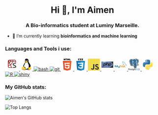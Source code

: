<h1 align="center">Hi 👋, I'm Aimen</h1>
<h3 align="center">A Bio-informatics student at Luminy Marseille.</h3>

- 🌱 I’m currently learning **bioinformatics and machine learning**

<h3 align="left">Languages and Tools i use:</h3>

<p align="left"> <a href="https://www.spyder-ide.org/" target="_blank" rel="noreferrer"> <img src="https://github.com/spyder-ide/spyder/blob/master/spyder/images/spyder.svg" alt="spyder" width="45" height="45"/> </a>  <a href="https://www.linux.org/" target="_blank" rel="noreferrer"> <img src="https://raw.githubusercontent.com/devicons/devicon/master/icons/linux/linux-original.svg" alt="linux" width="40" height="40"/> </a> <a href="https://www.gnu.org/software/bash/" target="_blank" rel="noreferrer"> <img src="https://www.vectorlogo.zone/logos/gnu_bash/gnu_bash-icon.svg" alt="bash" width="40" height="40"/> </a> <a href="https://git-scm.com/" target="_blank" rel="noreferrer"> <img src="https://www.vectorlogo.zone/logos/git-scm/git-scm-icon.svg" alt="git" width="40" height="40"/> </a> <a href="https://www.w3.org/html/" target="_blank" rel="noreferrer"> <img src="https://raw.githubusercontent.com/devicons/devicon/master/icons/html5/html5-original-wordmark.svg" alt="html5" width="40" height="40"/> </a> <a href="https://www.w3schools.com/css/" target="_blank" rel="noreferrer"> <img src="https://raw.githubusercontent.com/devicons/devicon/master/icons/css3/css3-original-wordmark.svg" alt="css3" width="40" height="40"/> </a> <a href="https://developer.mozilla.org/en-US/docs/Web/JavaScript" target="_blank" rel="noreferrer"> <img src="https://raw.githubusercontent.com/devicons/devicon/master/icons/javascript/javascript-original.svg" alt="javascript" width="40" height="40"/> </a> <a href="https://www.php.net" target="_blank" rel="noreferrer"> <img src="https://raw.githubusercontent.com/devicons/devicon/master/icons/php/php-original.svg" alt="php" width="40" height="40"/> </a> <a href="https://www.mysql.com/" target="_blank" rel="noreferrer"> <img src="https://raw.githubusercontent.com/devicons/devicon/master/icons/mysql/mysql-original-wordmark.svg" alt="mysql" width="40" height="40"/> </a> <a href="https://www.postgresql.org" target="_blank" rel="noreferrer"> <img src="https://raw.githubusercontent.com/devicons/devicon/master/icons/postgresql/postgresql-original-wordmark.svg" alt="postgresql" width="40" height="40"/> </a> <a href="https://www.python.org" target="_blank" rel="noreferrer"> <img src="https://raw.githubusercontent.com/devicons/devicon/master/icons/python/python-original.svg" alt="python" width="40" height="40"/> </a> <a href="https://www.rstudio.com/" target="_blank" rel="noreferrer"> <img src="https://www.vectorlogo.zone/logos/r-project/r-project-icon.svg" alt="R" width="40" height="40"/> </a> <a href="https://shiny.rstudio.com/" target="_blank" rel="noreferrer"> <img src="https://rstudio-education.github.io/shiny-course/images/shiny.png" alt="shiny" width="38" height="38"/> </a></p>


<h3 align="left">My GitHub stats:</h3>

![Aimen's GitHub stats](https://github-readme-stats.vercel.app/api?username=Aimen-prog&count_private=true&include_all_commits=true&theme=tokyonight)


![Top Langs](https://github-readme-stats.vercel.app/api/top-langs/?username=Aimen-prog&count-private=true&theme=tokyonight)
